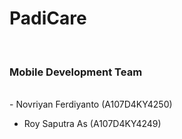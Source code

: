 <h1>PadiCare</h1> <br>
<h3>Mobile Development Team</h3> <br>
- Novriyan Ferdiyanto (A107D4KY4250)

- Roy Saputra As (A107D4KY4249)
